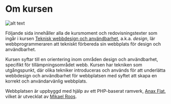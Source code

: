 Om kursen
==============================================

![alt text](/img/about-course.jpg "Title")

Följande sida innehåller alla de kursmoment och redovisningstexter som ingår i kursen [Teknisk webbdesign och användbarhet](http://dbwebb.se/design), a.k.a. *design*, lär webbprogrammeraren att tekniskt förbereda sin webbplats för design och användbarhet.

Kursen syftar till en orientering inom områden design och användbarhet, specifikt för tillämpningsområdet webb. Kursen har tekniken som utgångspunkt, där olika tekniker introduceras och används för att underlätta webbdesign och användbarhet för webbplatsen med syftet att skapa en korrekt och användarvänlig webbplats.

Webbplatsen är uppbyggd med hjälp av ett PHP-baserat ramverk, [Anax Flat](git@github.com:canax/anax-flat.git), vilket är utvecklat av [Mikael Roos](https://mikaelroos.se).
